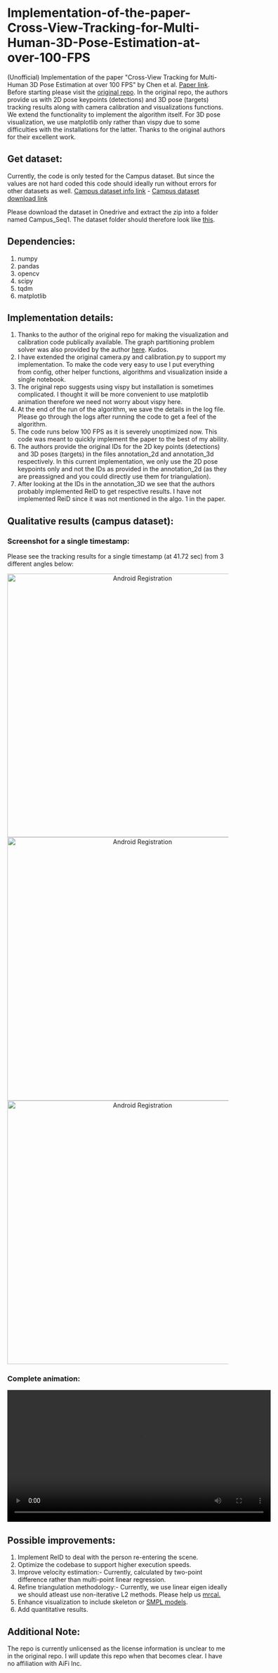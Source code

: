 # Implementation-of-the-paper-Cross-View-Tracking-for-Multi-Human-3D-Pose-Estimation-at-over-100-FPS
(Unofficial) Implementation of the paper "Cross-View Tracking for Multi-Human 3D Pose Estimation at over 100 FPS" by Chen et al.
[Paper link](https://arxiv.org/abs/2003.03972).
Before starting please visit the [original repo](https://github.com/longcw/crossview_3d_pose_tracking/tree/master). In the original repo, the authors provide us with 2D pose keypoints (detections) and 3D pose (targets) tracking results along with camera calibration and visualizations functions. We extend the functionality to implement the algorithm itself. For 3D pose visualization, we use matplotlib only rather than vispy due to some difficulties with the installations for the latter. Thanks to the original authors for their excellent work.

## Get dataset:
Currently, the code is only tested for the Campus dataset. But since the values are not hard coded this code should ideally run without errors for other datasets as well.
[Campus dataset info link](https://www.epfl.ch/labs/cvlab/data/data-pom-index-php/) - [Campus dataset download link](https://drive.google.com/file/d/1aZ-Ld4ZcAe_qNkhVR53nFJogtc-9egip/view?usp=sharing)

Please download the dataset in Onedrive and extract the zip into a folder named Campus_Seq1. The dataset folder should therefore look like [this](https://github.com/longcw/crossview_3d_pose_tracking/tree/master#data-structure).

## Dependencies:
1. numpy
2. pandas
3. opencv
4. scipy
5. tqdm
6. matplotlib

## Implementation details:
1. Thanks to the author of the original repo for making the visualization and calibration code publically available. The graph partitioning problem solver was also provided by the author [here](https://gist.github.com/longcw/654a86ffe11122079040a7615c99a627#file-bip_solver-py-L9). Kudos.
2. I have extended the original camera.py and calibration.py to support my implementation. To make the code very easy to use I put everything from config, other helper functions, algorithms and visualization inside a single notebook. 
3. The original repo suggests using vispy but installation is sometimes complicated. I thought it will be more convenient to use matplotlib animation therefore we need not worry about vispy here.
4. At the end of the run of the algorithm, we save the details in the log file. Please go through the logs after running the code to get a feel of the algorithm. 
5. The code runs below 100 FPS as it is severely unoptimized now. This code was meant to quickly implement the paper to the best of my ability. 
6. The authors provide the original IDs for the 2D key points (detections) and 3D poses (targets) in the files annotation_2d and annotation_3d respectively. In this current implementation, we only use the 2D pose keypoints only and not the IDs as provided in the annotation_2d (as they are preassigned and you could directly use them for triangulation).
7. After looking at the IDs in the annotation_3D we see that the authors probably implemented ReID to get respective results. I have not implemented ReiD since it was not mentioned in the algo. 1 in the paper.    

## Qualitative results (campus dataset):

### Screenshot for a single timestamp: 
Please see the tracking results for a single timestamp (at 41.72 sec) from 3 different angles below:
<div align="center">
  <img src="https://github.com/Varun-Tandon14/Implementation-of-the-paper-Cross-View-Tracking-for-Multi-Human-3D-Pose-Estimation-at-over-100-FPS/blob/main/images/timestamp_41_12_capture.jpg" alt="Android Registration" width="600" />
</div>
<div align="center">
  <img src="https://github.com/Varun-Tandon14/Implementation-of-the-paper-Cross-View-Tracking-for-Multi-Human-3D-Pose-Estimation-at-over-100-FPS/blob/main/images/timestamp_41_12_capture_angle_2.jpg" alt="Android Registration" width="600"/>
</div>
<div align="center">
  <img src="https://github.com/Varun-Tandon14/Implementation-of-the-paper-Cross-View-Tracking-for-Multi-Human-3D-Pose-Estimation-at-over-100-FPS/blob/main/images/timestamp_41_12_capture_angle_3.jpg" alt="Android Registration" width="600"/>
</div>

### Complete animation:

<div align="center">
  <video src="https://github.com/Varun-Tandon14/Implementation-of-Cross-View-Tracking-for-Multi-Human-3D-Pose-Estimation-at-over-100-FPS/assets/24519234/992a1aa6-2971-4793-b88b-3938d664d602" alt="Android Registration" width="600" />
</div>

## Possible improvements:

1. Implement ReID to deal with the person re-entering the scene.
2. Optimize the codebase to support higher execution speeds.
3. Improve velocity estimation:- Currently, calculated by two-point difference rather than multi-point linear regression.
4. Refine triangulation methodology:- Currently, we use linear eigen ideally we should atleast use non-iterative L2 methods. Please help us [mrcal.](http://mrcal.secretsauce.net/triangulation.html) 
5. Enhance visualization to include skeleton or [SMPL models](https://smpl.is.tue.mpg.de/).
6. Add quantitative results.

## Additional Note: 

The repo is currently unlicensed as the license information is unclear to me in the original repo. I will update this repo when that becomes clear. I have no affiliation with AiFi Inc.
